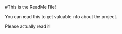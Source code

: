 #This is the ReadMe File!

You can read this to get valuable info about the project.

Please actually read it!
